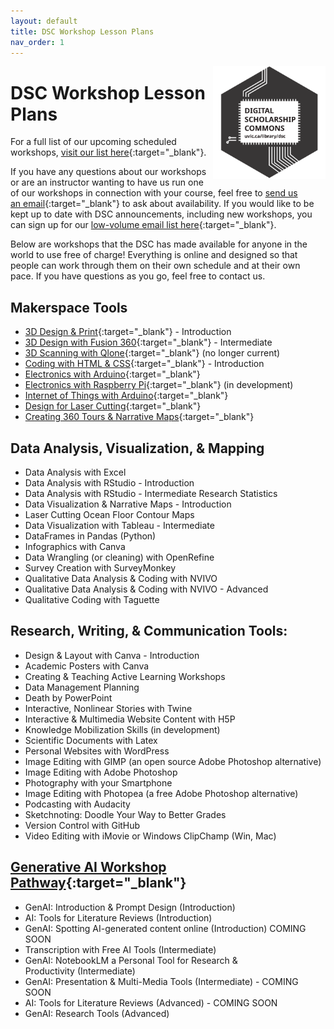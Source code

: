 ```yaml
---
layout: default
title: DSC Workshop Lesson Plans 
nav_order: 1
---
```


<img src="images/dsc-logo.png" style="float:right;width:180px;" alt="DSC Logo">

# DSC Workshop Lesson Plans

For a full list of our upcoming scheduled workshops, [visit our list here](https://www.uvic.ca/library/research-learning/workshops/index.php#ipn-all-workshops){:target="_blank"}.

If you have any questions about our workshops or are an instructor wanting to have us run one of our workshops in connection with your course, feel free to [send us an email](mailto:rmccue@uvic.ca?Subject=Workshop%20Request){:target="_blank"} to ask about availability. If you would like to be kept up to date with DSC announcements, including new workshops, you can sign up for our [low-volume email list here](https://e1.envoke.com/ext/pages/7ca0996db17fcc4be7f60392f6790490){:target="_blank"}.

Below are workshops that the DSC has made available for anyone in the world to use free of charge! Everything is online and designed so that people can work through them on their own schedule and at their own pace. If you have questions as you go, feel free to contact us.

## Makerspace Tools
- [3D Design & Print](https://lib.uvic.ca/3d){:target="_blank"} - Introduction
- [3D Design with Fusion 360](https://lib.uvic.ca/fusion360){:target="_blank"} - Intermediate
- [3D Scanning with Qlone](https://lib.uvic.ca/qlone){:target="_blank"} (no longer current)
- [Coding with HTML & CSS](https://lib.uvic.ca/html){:target="_blank"} - Introduction
- [Electronics with Arduino](https://lib.uvic.ca/ard){:target="_blank"}
- [Electronics with Raspberry Pi](https://lib.uvic.ca/raspi){:target="_blank"} (in development)
- [Internet of Things with Arduino](https://lib.uvic.ca/iot){:target="_blank"}
- [Design for Laser Cutting](https://lib.uvic.ca/lasdes){:target="_blank"}
- [Creating 360 Tours & Narrative Maps](https://lib.uvic.ca/vr360){:target="_blank"}

## Data Analysis, Visualization, & Mapping
- Data Analysis with Excel
- Data Analysis with RStudio - Introduction
- Data Analysis with RStudio - Intermediate Research Statistics
- Data Visualization & Narrative Maps - Introduction
- Laser Cutting Ocean Floor Contour Maps
- Data Visualization with Tableau - Intermediate
- DataFrames in Pandas (Python)
- Infographics with Canva
- Data Wrangling (or cleaning) with OpenRefine
- Survey Creation with SurveyMonkey
- Qualitative Data Analysis & Coding with NVIVO
- Qualitative Data Analysis & Coding with NVIVO - Advanced
- Qualitative Coding with Taguette

## Research, Writing, & Communication Tools:
- Design & Layout with Canva - Introduction
- Academic Posters with Canva
- Creating & Teaching Active Learning Workshops
- Data Management Planning 
- Death by PowerPoint
- Interactive, Nonlinear Stories with Twine
- Interactive & Multimedia Website Content with H5P
- Knowledge Mobilization Skills (in development)
- Scientific Documents with Latex
- Personal Websites with WordPress
- Image Editing with GIMP (an open source Adobe Photoshop alternative)
- Image Editing with Adobe Photoshop
- Photography with your Smartphone
- Image Editing with Photopea (a free Adobe Photoshop alternative)
- Podcasting with Audacity
- Sketchnoting: Doodle Your Way to Better Grades
- Version Control with GitHub
- Video Editing with iMovie or Windows ClipChamp (Win, Mac)

## [Generative AI Workshop Pathway](https://lib.uvic.ca/genai-pathway){:target="_blank"}
- GenAI: Introduction & Prompt Design (Introduction)
- AI: Tools for Literature Reviews (Introduction)
- GenAI: Spotting AI-generated content online (Introduction) COMING SOON
- Transcription with Free AI Tools (Intermediate)
- GenAI: NotebookLM a Personal Tool for Research & Productivity (Intermediate)
- GenAI: Presentation & Multi-Media Tools (Intermediate) - COMING SOON
- AI: Tools for Literature Reviews (Advanced) - COMING SOON
- GenAI: Research Tools (Advanced)

